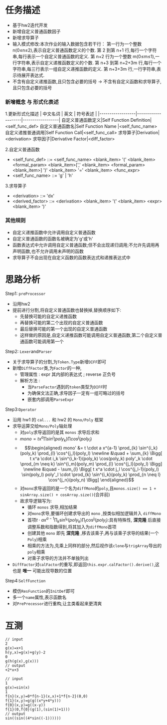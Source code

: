 # 任务描述  
* 基于hw2迭代开发
* 新增自定义普通函数因子
* 新增求导算子
* 输入模式修改:本次作业的输入数据包含若干行：
第一行为一个整数 n(0≤n≤2),表示自定义普通函数定义的个数.
第 2 到第 n+1 行,每行一个字符串,每行表示一个自定义普通函数的定义.
第 n+2 行为一个整数 m(0≤m≤1),一行字符串,表示自定义递推函数定义的个数.
第 n+3 到第 n+2+3m 行,每行一个字符串,每三行表示一组自定义递推函数的定义.
第 n+3+3m 行,一行字符串,表示待展开表达式.
* 不含有自定义递推函数,且只包含必要的括号 &rarr; 不含有自定义函数和求导算子,且只包含必要的括号

### 新增概念 与 形式化表述
1.更新形式化描述
| 中文名词         | 英文                | 符号表述         |
|------------------|--------------------|------------------|
自定义普通函数定义|Self Function Definition|&lt;self_func_def&gt;
自定义普通函数名|Self Function Name |&lt;self_func_name&gt;
自定义递推普通调用|Self Function Call|&lt;self_func_call&gt;
求导算子|Derivation|&lt;derivation&gt;
求导因子|Derivative Factor|&lt;diff_factor&gt;

2.自定义普通函数
* &lt;self_func_def&gt; ::= &lt;self_func_name&gt; &lt;blank_item&gt; '(' &lt;blank_item&gt; &lt;formal_param&gt; &lt;blank_item&gt;[',' &lt;blank_item&gt; &lt;formal_param&gt; &lt;blank_item&gt;] ')' &lt;blank_item&gt; '=' &lt;blank_item&gt; &lt;func_expr&gt;
* &lt;self_func_name&gt; ::= 'g' | 'h'

3.求导算子
* &lt;derivation&gt; ::= 'dx'
* &lt;derived_factor&gt; ::= &lt;derivation&gt; &lt;blank_item&gt; '(' &lt;blank_item&gt; &lt;expr&gt; &lt;blank_item&gt; ')'
  
### 其他规则
* 自定义递推函数中允许调用自定义普通函数
* 自定义普通函数的函数名被确定为'g'或'h'
* 函数表达式中允许调用自定义普通函数;但不会出现递归调用;不允许先调用再声明函数,也不允许调用未声明的函数
* 求导算子不会出现在自定义函数的函数表达式和递推表达式中

# 思路分析
Step1: `preProcessor`
* 沿用hw2
* 提前进行分割,将自定义普通函数也替换掉,替换顺序如下:
  * 先替换可能的自定义递推函数
  * 再替换可能的第二个出现的自定义普通函数
  * 最后替换可能的第一个出现的自定义普通函数
  * 这样做的原因是,自定义递推函数可能调用自定义普通函数,第二个自定义普通函数可能调用第一个
  
Step2: `Lexer`and`Parser`
* 关于求导算子的分割,为`Token.Type`新增`DIFF`即可
* 新增`DiffFactor`类,为`Factor`的一种,
  * 管理属性 : expr 其内部的表达式 ; reverse 正负号
  * 解析方法 : 
    * 当`ParseFactor`遇到的`token`类型为`DIFF`时
    * 为确保文法正确,求导因子一定有一组可略过的括号
    * 嵌套内部调用`ParseExpr`

Step3:`Operator`
* 沿用 hw1 的 `cal...` 和 hw2 的 `Mono/Poly` 框架
* 求导运算交给`Mono/Poly`轴处理
  * 对`poly`求导返回的是其 `monos` 求导后求和
  * $mono = tx^a\prod sin^i(poly_k)\prod cos^j(poly_l)$
  * $$\begin{aligned} mono' &= t \cdot a x^{a-1} \prod_{k} \sin^{i_k}(poly_k) \prod_{l} \cos^{j_l}(poly_l) \newline &\quad + \sum_{k} \Bigg[ t x^a \cdot i_k \sin^{i_k-1}(poly_k) \cos(poly_k) poly'_k \cdot \prod_{m \neq k} \sin^{i_m}(poly_m) \prod_{l} \cos^{j_l}(poly_l) \Bigg] \newline &\quad - \sum_{l} \Bigg[ t x^a \cdot j_l \cos^{j_l-1}(poly_l) \sin(poly_l) poly'_l \cdot \prod_{k} \sin^{i_k}(poly_k) \prod_{n \neq l} \cos^{j_n}(poly_n) \Bigg] \end{aligned}$$
  * 对`mono`求导返回的是一个名为`diffMono`的`poly`,且`monos.size() == 1 + sinArray.size() + cosArray.size()`(合并前)
  * 故求导逻辑写为:
    * 循环 `monos` 求导,相加结果
    * 对`mono`求导,要循环创建求导出的 `mono` ,按类似相加逻辑并入 `diffMono`
    * 首项$t \cdot a x^{a-1} \prod_{k} \sin^{i_k}(poly_k) \prod_{l} \cos^{j_l}(poly_l)$:具有特殊性, __深克隆__ 后直接调整系数和指数得到,将其加入为`diffMono`首项
    * 创建其他 `mono` 即先 __深克隆__ ,移去该乘子,再与该乘子求导的结果(一个`Poly`)相乘
    * 相乘的方法为,先乘上同样的部分,然后视作该`clone`与`trigArray`导出的`poly`相乘
    * 对乘子求导的方法并不单独列出
* `DiffFactor`对`calFactor`的重写,即返回`this.expr.calFactor().derive()`,这也是 __唯一__ 可能出现导数的位置

Step4:`SelfFunction`
* 模仿`ResFunction`的`InitDef`即可
* 多一个`name`属性,表示函数名
* 对`PrePrecessor`进行重构,让主类看起来更清爽

# 互测
```
// input
2
g(x)=x+1
h(y,x)=g(x)+g(y)-2
0
g(h(g(x),g(x)))
// output
+2*x+3
```

```
// input
1
g(x)=sin(x)
1
f{n}(x,y)=0*f{n-1}(x,x)+1*f{n-2}(0,0)
f{1}(x,y)=g(g((x*y+4*y)))
f{0}(x,y)=g((x-y))
f{1}(0,f{0}(g(1),(sin(1)+1)))
// output
sin((sin((4*sin((-1))))))
```
